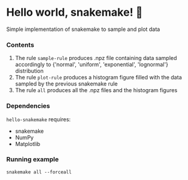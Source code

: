 # Hello world, snakemake! 🐍
Simple implementation of snakemake to sample and plot data

### Contents
1. The rule `sample-rule` produces .npz file containing data sampled accordingly to {'normal', 'uniform', 'exponential', 'lognormal'} distribution
2. The rule `plot-rule` produces a histogram figure filled with the data sampled by the previous snakemake rule
3. The rule `all` produces all the .npz files and the histogram figures 

### Dependencies
`hello-snakemake` requires:
* snakemake
* NumPy
* Matplotlib

### Running example
```shell
snakemake all --forceall
```